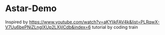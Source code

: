 # Astar-Demo

Inspired by https://www.youtube.com/watch?v=aKYlikFAV4k&list=PLRqwX-V7Uu6bePNiZLnglXUp2LXIjlCdb&index=6 tutorial by coding train
